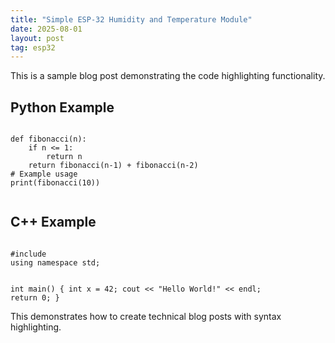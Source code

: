 ```yaml
---
title: "Simple ESP-32 Humidity and Temperature Module"
date: 2025-08-01
layout: post
tag: esp32
---
```


This is a sample blog post demonstrating the code highlighting functionality.

## Python Example

<div class="code-block">
  <code data-lang="python">
def fibonacci(n):
    if n <= 1:
        return n
    return fibonacci(n-1) + fibonacci(n-2)
# Example usage
print(fibonacci(10))
  </code>
</div>

## C++ Example

<div class="code-block">
  <code data-lang="cpp">
#include <iostream>
using namespace std;

int main() {
    int x = 42;
    cout << "Hello World!" << endl;
    return 0;
}
  </code>
</div>

This demonstrates how to create technical blog posts with syntax highlighting.
